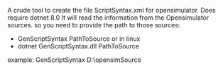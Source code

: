 A crude tool to create the file ScriptSyntax.xml for opensimulator.
Does require dotnet 8.0
It will read the information from the Opensimulator sources. so 
you need to provide the path to those sources:
*  GenScriptSyntax  PathToSource
or in linux
*  dotnet GenScriptSyntax.dll PathToSource

example:
  GenScriptSyntax D:\opensimSource

